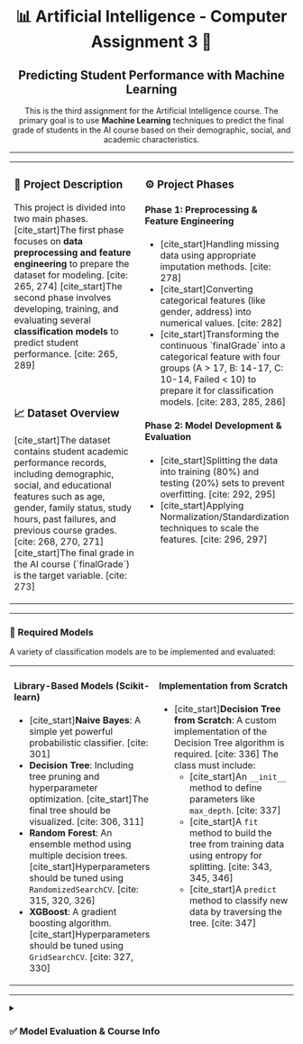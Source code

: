<div align="center">
  <h1>
    📊 Artificial Intelligence - Computer Assignment 3 🧠
  </h1>
  <h2>
    Predicting Student Performance with Machine Learning
  </h2>
  <p>
    This is the third assignment for the Artificial Intelligence course. The primary goal is to use <strong>Machine Learning</strong> techniques to predict the final grade of students in the AI course based on their demographic, social, and academic characteristics.
  </p>
</div>

<hr>

<table>
  <tr>
    <td valign="top" width="50%">
      <h3>
        📖 Project Description
      </h3>
      <p>
        This project is divided into two main phases. [cite_start]The first phase focuses on <strong>data preprocessing and feature engineering</strong> to prepare the dataset for modeling. [cite: 265, 274] [cite_start]The second phase involves developing, training, and evaluating several <strong>classification models</strong> to predict student performance. [cite: 265, 289]
      </p>
      <br>
      <h3>
        📈 Dataset Overview
      </h3>
      <p>
        [cite_start]The dataset contains student academic performance records, including demographic, social, and educational features such as age, gender, family status, study hours, past failures, and previous course grades. [cite: 268, 270, 271] [cite_start]The final grade in the AI course (`finalGrade`) is the target variable. [cite: 273]
      </p>
    </td>
    <td valign="top" width="50%">
      <h3>
        ⚙️ Project Phases
      </h3>
      <h4>
        Phase 1: Preprocessing & Feature Engineering
      </h4>
      <ul>
        <li>
          [cite_start]Handling missing data using appropriate imputation methods. [cite: 278]
        </li>
        <li>
          [cite_start]Converting categorical features (like gender, address) into numerical values. [cite: 282]
        </li>
        <li>
          [cite_start]Transforming the continuous `finalGrade` into a categorical feature with four groups (A > 17, B: 14-17, C: 10-14, Failed < 10) to prepare it for classification models. [cite: 283, 285, 286]
        </li>
      </ul>
      <h4>
        Phase 2: Model Development & Evaluation
      </h4>
      <ul>
        <li>
          [cite_start]Splitting the data into training (80%) and testing (20%) sets to prevent overfitting. [cite: 292, 295]
        </li>
        <li>
          [cite_start]Applying Normalization/Standardization techniques to scale the features. [cite: 296, 297]
        </li>
      </ul>
    </td>
  </tr>
</table>

<hr>

### 🤖 Required Models

A variety of classification models are to be implemented and evaluated:

<table>
  <tr>
    <td valign="top" width="50%">
      <h4>
        Library-Based Models (Scikit-learn)
      </h4>
      <ul>
        <li>
          [cite_start]<strong>Naive Bayes</strong>: A simple yet powerful probabilistic classifier. [cite: 301]
        </li>
        <li>
          <strong>Decision Tree</strong>: Including tree pruning and hyperparameter optimization. [cite_start]The final tree should be visualized. [cite: 306, 311]
        </li>
        <li>
          <strong>Random Forest</strong>: An ensemble method using multiple decision trees. [cite_start]Hyperparameters should be tuned using <code>RandomizedSearchCV</code>. [cite: 315, 320, 326]
        </li>
        <li>
          <strong>XGBoost</strong>: A gradient boosting algorithm. [cite_start]Hyperparameters should be tuned using <code>GridSearchCV</code>. [cite: 327, 330]
        </li>
      </ul>
    </td>
    <td valign="top" width="50%">
      <h4>
        Implementation from Scratch
      </h4>
      <ul>
        <li>
          [cite_start]<strong>Decision Tree from Scratch</strong>: A custom implementation of the Decision Tree algorithm is required. [cite: 336] The class must include:
          <ul>
            <li>
              [cite_start]An <code>__init__</code> method to define parameters like <code>max_depth</code>. [cite: 337]
            </li>
            <li>
              [cite_start]A <code>fit</code> method to build the tree from training data using entropy for splitting. [cite: 343, 345, 346]
            </li>
            <li>
              [cite_start]A <code>predict</code> method to classify new data by traversing the tree. [cite: 347]
            </li>
          </ul>
        </li>
      </ul>
    </td>
  </tr>
</table>

<hr>

<details>
  <summary>
    <h3>✅ Model Evaluation & Course Info</h3>
  </summary>
  <h4>
    Evaluation Metrics
  </h4>
  <p>
    [cite_start]All models must be evaluated using the following metrics to compare their performance: [cite: 359, 360]
  </p>
  <ul>
    [cite_start]<li>Confusion Matrix [cite: 360]</li>
    [cite_start]<li>Accuracy [cite: 365]</li>
    [cite_start]<li>Precision [cite: 363]</li>
    [cite_start]<li>Recall [cite: 361]</li>
    [cite_start]<li>F1-Score [cite: 362]</li>
    [cite_start]<li>Macro, Micro, and Weighted Averages [cite: 366]</li>
  </ul>
  <hr>
  <h4>
    Course Information
  </h4>
  <ul>
    <li>
      [cite_start]<strong>Instructors</strong>: Dr. Fadaei, Dr. Yaghoubzadeh [cite: 258, 259]
    </li>
    <li>
      [cite_start]<strong>Assignment Designers</strong>: Javad Kavian, Mohammad Amanloo, Mehdi Naini [cite: 261]
    </li>
  </ul>
</details>
